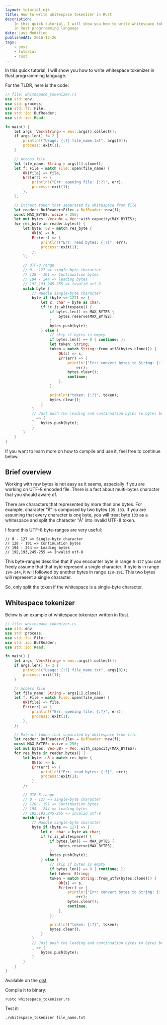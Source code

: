 ```yaml
---
layout: tutorial.njk
title: How to write whitespace tokenizer in Rust
description:
    In this quick tutorial, I will show you how to write whitespace tokenizer
    in Rust progrramming language
date: Last Modified
publishedAt: 2016-12-26
tags:
    - post
    - tutorial
    - rust
---
```


In this quick tutorial, I will show you how to write whitespace tokenizer in
Rust progrramming language.

For the TLDR, here is the code:

```rust
// file: whitespace_tokenizer.rs
use std::env;
use std::process;
use std::fs::File;
use std::io::BufReader;
use std::io::Read;

fn main() {
    let args: Vec<String> = env::args().collect();
    if args.len() != 2 {
        println!("Usage: {:?} file_name.txt", args[0]);
        process::exit(1);
    }

    // Access file
    let file_name: String = args[1].clone();
    let f: File = match File::open(file_name) {
        Ok(file) => file,
        Err(err) => {
            println!("Err: opening file: {:?}", err);
            process::exit(1);
        },
    };

    // Extract token that separated by whitespace from file
    let reader: BufReader<File> = BufReader::new(f);
    const MAX_BYTES: usize = 256;
    let mut bytes: Vec<u8> = Vec::with_capacity(MAX_BYTES);
    for res_byte in reader.bytes() {
        let byte: u8 = match res_byte {
            Ok(b) => b,
            Err(err) => {
                println!("Err: read bytes: {:?}", err);
                process::exit(1);
            },
        };

        // UTF-8 range
        // 0 - 127 => single-byte character
        // 128 - 191 => Continuation bytes
        // 194 - 244 => leading bytes
        // 192,193,245-255 => invalid utf-8
        match byte {
            // Handle single-byte character
            byte if (byte <= 127) => {
                let c: char = byte as char;
                if !c.is_whitespace() {
                    if bytes.len() == MAX_BYTES {
                        bytes.reserve(MAX_BYTES);
                    };
                    bytes.push(byte);
                } else {
                    // skip if bytes is empty
                    if bytes.len() == 0 { continue; };
                    let token: String;
                    token = match String::from_utf8(bytes.clone()) {
                        Ok(s) => s,
                        Err(err) => {
                            println!("Err: convert bytes to String: {:?}",
                                err);
                            bytes.clear();
                            continue;
                        },
                    };

                    println!("token: {:?}", token);
                    bytes.clear();
                }
            }
            // Just push the leading and continuation bytes to bytes buffer
            _ => {
                bytes.push(byte);
            }
        }
    }
}

```

If you want to learn more on how to compile and use it, feel free to continue
below.

## Brief overview

Working with raw bytes is not easy as it seems, especially if you are working
on UTF-8 encoded file. There is a fact about multi-bytes character that you
should aware of.

There are characters that represented by more than one bytes. For example,
character "Å" is composed by two bytes `195 133`. If you are assuming that
every character is one byte, you will treat byte `133` as a whitespace and
split the character "Å" into invalid UTF-8 token.

I found this UTF-8 byte-ranges are very useful:

```text
// 0 - 127 => Single-byte character
// 128 - 191 => Continuation bytes
// 194 - 244 => Leading bytes
// 192,193,245-255 => Invalid utf-8
```

This byte-ranges describe that if you encounter byte in range `0-127` you can
freely assume that that byte represent a single character. If byte is in range
`194-244`, it will followed by another bytes in range `128-191`. This two bytes
will represent a single character.

So, only split the token if the whitespace is a single-byte character.

## Whitespace tokenizer

Below is an example of whitespace tokenizer written in Rust.

```rust
// file: whitespace_tokenizer.rs
use std::env;
use std::process;
use std::fs::File;
use std::io::BufReader;
use std::io::Read;

fn main() {
    let args: Vec<String> = env::args().collect();
    if args.len() != 2 {
        println!("Usage: {:?} file_name.txt", args[0]);
        process::exit(1);
    }

    // Access file
    let file_name: String = args[1].clone();
    let f: File = match File::open(file_name) {
        Ok(file) => file,
        Err(err) => {
            println!("Err: opening file: {:?}", err);
            process::exit(1);
        },
    };

    // Extract token that separated by whitespace from file
    let reader: BufReader<File> = BufReader::new(f);
    const MAX_BYTES: usize = 256;
    let mut bytes: Vec<u8> = Vec::with_capacity(MAX_BYTES);
    for res_byte in reader.bytes() {
        let byte: u8 = match res_byte {
            Ok(b) => b,
            Err(err) => {
                println!("Err: read bytes: {:?}", err);
                process::exit(1);
            },
        };

        // UTF-8 range
        // 0 - 127 => single-byte character
        // 128 - 191 => Continuation bytes
        // 194 - 244 => leading bytes
        // 192,193,245-255 => invalid utf-8
        match byte {
            // Handle single-byte character
            byte if (byte <= 127) => {
                let c: char = byte as char;
                if !c.is_whitespace() {
                    if bytes.len() == MAX_BYTES {
                        bytes.reserve(MAX_BYTES);
                    };
                    bytes.push(byte);
                } else {
                    // skip if bytes is empty
                    if bytes.len() == 0 { continue; };
                    let token: String;
                    token = match String::from_utf8(bytes.clone()) {
                        Ok(s) => s,
                        Err(err) => {
                            println!("Err: convert bytes to String: {:?}",
                                err);
                            bytes.clear();
                            continue;
                        },
                    };

                    println!("token: {:?}", token);
                    bytes.clear();
                }
            }
            // Just push the leading and continuation bytes to bytes buffer
            _ => {
                bytes.push(byte);
            }
        }
    }
}
```

Available on the
[gist](https://gist.github.com/pyk/fbdd72556a6c5ab347fa6565530abeb4#file-whitespace_tokenizer-rs).

Compile it to binary:

```shell
rustc whitespace_tokenizer.rs
```

Test it:

```shell
./whitespace_tokenizer file_name.txt
```
